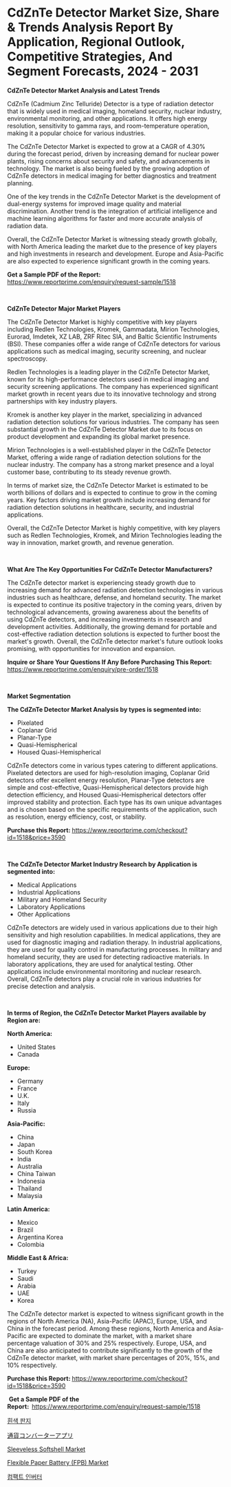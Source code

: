<p><h1>CdZnTe Detector Market Size, Share & Trends Analysis Report By Application, Regional Outlook, Competitive Strategies, And Segment Forecasts, 2024 - 2031</h1></p><p><strong>CdZnTe Detector Market Analysis and Latest Trends</strong></p>
<p><p>CdZnTe (Cadmium Zinc Telluride) Detector is a type of radiation detector that is widely used in medical imaging, homeland security, nuclear industry, environmental monitoring, and other applications. It offers high energy resolution, sensitivity to gamma rays, and room-temperature operation, making it a popular choice for various industries.</p><p>The CdZnTe Detector Market is expected to grow at a CAGR of 4.30% during the forecast period, driven by increasing demand for nuclear power plants, rising concerns about security and safety, and advancements in technology. The market is also being fueled by the growing adoption of CdZnTe detectors in medical imaging for better diagnostics and treatment planning.</p><p>One of the key trends in the CdZnTe Detector Market is the development of dual-energy systems for improved image quality and material discrimination. Another trend is the integration of artificial intelligence and machine learning algorithms for faster and more accurate analysis of radiation data.</p><p>Overall, the CdZnTe Detector Market is witnessing steady growth globally, with North America leading the market due to the presence of key players and high investments in research and development. Europe and Asia-Pacific are also expected to experience significant growth in the coming years.</p></p>
<p><strong>Get a Sample PDF of the Report:&nbsp;</strong> <a href="https://www.reportprime.com/enquiry/request-sample/1518">https://www.reportprime.com/enquiry/request-sample/1518</a></p>
<p>&nbsp;</p>
<p><strong>CdZnTe Detector Major Market Players</strong></p>
<p><p>The CdZnTe Detector Market is highly competitive with key players including Redlen Technologies, Kromek, Gammadata, Mirion Technologies, Eurorad, Imdetek, XZ LAB, ZRF Ritec SIA, and Baltic Scientific Instruments (BSI). These companies offer a wide range of CdZnTe detectors for various applications such as medical imaging, security screening, and nuclear spectroscopy.</p><p>Redlen Technologies is a leading player in the CdZnTe Detector Market, known for its high-performance detectors used in medical imaging and security screening applications. The company has experienced significant market growth in recent years due to its innovative technology and strong partnerships with key industry players.</p><p>Kromek is another key player in the market, specializing in advanced radiation detection solutions for various industries. The company has seen substantial growth in the CdZnTe Detector Market due to its focus on product development and expanding its global market presence.</p><p>Mirion Technologies is a well-established player in the CdZnTe Detector Market, offering a wide range of radiation detection solutions for the nuclear industry. The company has a strong market presence and a loyal customer base, contributing to its steady revenue growth.</p><p>In terms of market size, the CdZnTe Detector Market is estimated to be worth billions of dollars and is expected to continue to grow in the coming years. Key factors driving market growth include increasing demand for radiation detection solutions in healthcare, security, and industrial applications.</p><p>Overall, the CdZnTe Detector Market is highly competitive, with key players such as Redlen Technologies, Kromek, and Mirion Technologies leading the way in innovation, market growth, and revenue generation.</p></p>
<p>&nbsp;</p>
<p><strong>What Are The Key Opportunities For CdZnTe Detector Manufacturers?</strong></p>
<p><p>The CdZnTe detector market is experiencing steady growth due to increasing demand for advanced radiation detection technologies in various industries such as healthcare, defense, and homeland security. The market is expected to continue its positive trajectory in the coming years, driven by technological advancements, growing awareness about the benefits of using CdZnTe detectors, and increasing investments in research and development activities. Additionally, the growing demand for portable and cost-effective radiation detection solutions is expected to further boost the market's growth. Overall, the CdZnTe detector market's future outlook looks promising, with opportunities for innovation and expansion.</p></p>
<p><strong>Inquire or Share Your Questions If Any Before Purchasing This Report:</strong> <a href="https://www.reportprime.com/enquiry/pre-order/1518">https://www.reportprime.com/enquiry/pre-order/1518</a></p>
<p>&nbsp;</p>
<p><strong>Market Segmentation</strong></p>
<p><strong>The CdZnTe Detector Market Analysis by types is segmented into:</strong></p>
<p><ul><li>Pixelated</li><li>Coplanar Grid</li><li>Planar-Type</li><li>Quasi-Hemispherical</li><li>Housed Quasi-Hemispherical</li></ul></p>
<p><p>CdZnTe detectors come in various types catering to different applications. Pixelated detectors are used for high-resolution imaging, Coplanar Grid detectors offer excellent energy resolution, Planar-Type detectors are simple and cost-effective, Quasi-Hemispherical detectors provide high detection efficiency, and Housed Quasi-Hemispherical detectors offer improved stability and protection. Each type has its own unique advantages and is chosen based on the specific requirements of the application, such as resolution, energy efficiency, cost, or stability.</p></p>
<p><strong>Purchase this Report:&nbsp;</strong><a href="https://www.reportprime.com/checkout?id=1518&price=3590">https://www.reportprime.com/checkout?id=1518&price=3590</a></p>
<p>&nbsp;</p>
<p><strong>The CdZnTe Detector Market Industry Research by Application is segmented into:</strong></p>
<p><ul><li>Medical Applications</li><li>Industrial Applications</li><li>Military and Homeland Security</li><li>Laboratory Applications</li><li>Other Applications</li></ul></p>
<p><p>CdZnTe detectors are widely used in various applications due to their high sensitivity and high resolution capabilities. In medical applications, they are used for diagnostic imaging and radiation therapy. In industrial applications, they are used for quality control in manufacturing processes. In military and homeland security, they are used for detecting radioactive materials. In laboratory applications, they are used for analytical testing. Other applications include environmental monitoring and nuclear research. Overall, CdZnTe detectors play a crucial role in various industries for precise detection and analysis.</p></p>
<p>&nbsp;</p>
<p><strong>In terms of Region, the CdZnTe Detector Market Players available by Region are:</strong></p>
<p>
    <p> <strong> North America: </strong>
        <ul>
            <li>United States</li>
            <li>Canada</li>
        </ul>
        </p> 
    <p> <strong> Europe: </strong>
        <ul>
            <li>Germany</li>
            <li>France</li>
            <li>U.K.</li>
            <li>Italy</li>
            <li>Russia</li>
        </ul>
        </p> 
    <p> <strong> Asia-Pacific: </strong>
        <ul>
            <li>China</li>
            <li>Japan</li>
            <li>South Korea</li>
            <li>India</li>
            <li>Australia</li>
            <li>China Taiwan</li>
            <li>Indonesia</li>
            <li>Thailand</li>
            <li>Malaysia</li>
        </ul>
        </p> 
    <p> <strong> Latin America: </strong>
        <ul>
            <li>Mexico</li>
            <li>Brazil</li>
            <li>Argentina Korea</li>
            <li>Colombia</li>
        </ul>
        </p> 
    <p> <strong> Middle East & Africa: </strong>
        <ul>
            <li>Turkey</li>
            <li>Saudi</li>
            <li>Arabia</li>
            <li>UAE</li>
            <li>Korea</li>
        </ul>
    </p>
    </p>
<p><p>The CdZnTe detector market is expected to witness significant growth in the regions of North America (NA), Asia-Pacific (APAC), Europe, USA, and China in the forecast period. Among these regions, North America and Asia-Pacific are expected to dominate the market, with a market share percentage valuation of 30% and 25% respectively. Europe, USA, and China are also anticipated to contribute significantly to the growth of the CdZnTe detector market, with market share percentages of 20%, 15%, and 10% respectively.</p></p>
<p><strong>Purchase this Report: </strong><a href="https://www.reportprime.com/checkout?id=1518&price=3590">https://www.reportprime.com/checkout?id=1518&price=3590</a></p>
<p>&nbsp;<strong>Get a Sample PDF of the Report:&nbsp;&nbsp;</strong><a href="https://www.reportprime.com/enquiry/request-sample/1518">https://www.reportprime.com/enquiry/request-sample/1518</a></p>
<p><strong></strong></p>
<p><p><a href="https://github.com/Elenrrera7685/Market-Research-Report-List-1/blob/main/18752978929.md">흰색 판지</a></p><p><a href="https://github.com/ReyesKohler20231/Market-Research-Report-List-1/blob/main/96750139637.md">通貨コンバーターアプリ</a></p><p><a href="https://github.com/castoriffic/Market-Research-Report-List-3/blob/main/sleeveless-softshell-market.md">Sleeveless Softshell Market</a></p><p><a href="https://github.com/yoshih12/Market-Research-Report-List-2/blob/main/flexible-paper-battery-fpb-market.md">Flexible Paper Battery (FPB) Market</a></p><p><a href="https://github.com/sammyUltyylrich9067856/Market-Research-Report-List-1/blob/main/70312148930.md">컴팩트 인버터</a></p></p>